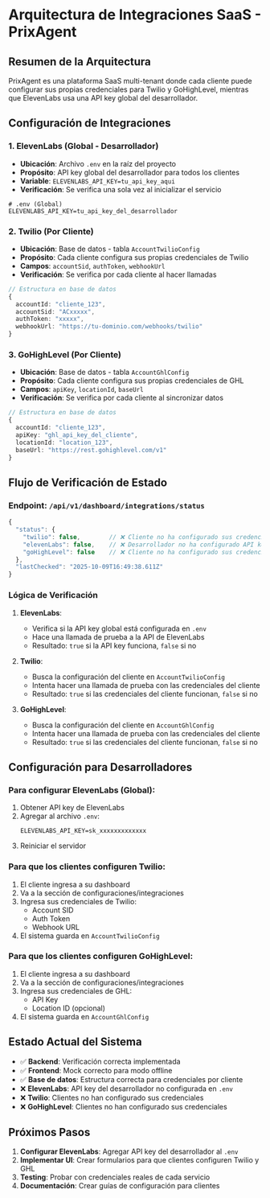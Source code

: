 # Arquitectura de Integraciones SaaS - PrixAgent

## Resumen de la Arquitectura

PrixAgent es una plataforma SaaS multi-tenant donde cada cliente puede configurar sus propias credenciales para Twilio y GoHighLevel, mientras que ElevenLabs usa una API key global del desarrollador.

## Configuración de Integraciones

### 1. ElevenLabs (Global - Desarrollador)
- **Ubicación**: Archivo `.env` en la raíz del proyecto
- **Propósito**: API key global del desarrollador para todos los clientes
- **Variable**: `ELEVENLABS_API_KEY=tu_api_key_aqui`
- **Verificación**: Se verifica una sola vez al inicializar el servicio

```env
# .env (Global)
ELEVENLABS_API_KEY=tu_api_key_del_desarrollador
```

### 2. Twilio (Por Cliente)
- **Ubicación**: Base de datos - tabla `AccountTwilioConfig`
- **Propósito**: Cada cliente configura sus propias credenciales de Twilio
- **Campos**: `accountSid`, `authToken`, `webhookUrl`
- **Verificación**: Se verifica por cada cliente al hacer llamadas

```typescript
// Estructura en base de datos
{
  accountId: "cliente_123",
  accountSid: "ACxxxxx",
  authToken: "xxxxx",
  webhookUrl: "https://tu-dominio.com/webhooks/twilio"
}
```

### 3. GoHighLevel (Por Cliente)
- **Ubicación**: Base de datos - tabla `AccountGhlConfig`
- **Propósito**: Cada cliente configura sus propias credenciales de GHL
- **Campos**: `apiKey`, `locationId`, `baseUrl`
- **Verificación**: Se verifica por cada cliente al sincronizar datos

```typescript
// Estructura en base de datos
{
  accountId: "cliente_123",
  apiKey: "ghl_api_key_del_cliente",
  locationId: "location_123",
  baseUrl: "https://rest.gohighlevel.com/v1"
}
```

## Flujo de Verificación de Estado

### Endpoint: `/api/v1/dashboard/integrations/status`

```typescript
{
  "status": {
    "twilio": false,        // ❌ Cliente no ha configurado sus credenciales
    "elevenLabs": false,    // ❌ Desarrollador no ha configurado API key global
    "goHighLevel": false    // ❌ Cliente no ha configurado sus credenciales
  },
  "lastChecked": "2025-10-09T16:49:38.611Z"
}
```

### Lógica de Verificación

1. **ElevenLabs**: 
   - Verifica si la API key global está configurada en `.env`
   - Hace una llamada de prueba a la API de ElevenLabs
   - Resultado: `true` si la API key funciona, `false` si no

2. **Twilio**:
   - Busca la configuración del cliente en `AccountTwilioConfig`
   - Intenta hacer una llamada de prueba con las credenciales del cliente
   - Resultado: `true` si las credenciales del cliente funcionan, `false` si no

3. **GoHighLevel**:
   - Busca la configuración del cliente en `AccountGhlConfig`
   - Intenta hacer una llamada de prueba con las credenciales del cliente
   - Resultado: `true` si las credenciales del cliente funcionan, `false` si no

## Configuración para Desarrolladores

### Para configurar ElevenLabs (Global):
1. Obtener API key de ElevenLabs
2. Agregar al archivo `.env`:
   ```
   ELEVENLABS_API_KEY=sk_xxxxxxxxxxxxx
   ```
3. Reiniciar el servidor

### Para que los clientes configuren Twilio:
1. El cliente ingresa a su dashboard
2. Va a la sección de configuraciones/integraciones
3. Ingresa sus credenciales de Twilio:
   - Account SID
   - Auth Token
   - Webhook URL
4. El sistema guarda en `AccountTwilioConfig`

### Para que los clientes configuren GoHighLevel:
1. El cliente ingresa a su dashboard
2. Va a la sección de configuraciones/integraciones
3. Ingresa sus credenciales de GHL:
   - API Key
   - Location ID (opcional)
4. El sistema guarda en `AccountGhlConfig`

## Estado Actual del Sistema

- ✅ **Backend**: Verificación correcta implementada
- ✅ **Frontend**: Mock correcto para modo offline
- ✅ **Base de datos**: Estructura correcta para credenciales por cliente
- ❌ **ElevenLabs**: API key del desarrollador no configurada en `.env`
- ❌ **Twilio**: Clientes no han configurado sus credenciales
- ❌ **GoHighLevel**: Clientes no han configurado sus credenciales

## Próximos Pasos

1. **Configurar ElevenLabs**: Agregar API key del desarrollador al `.env`
2. **Implementar UI**: Crear formularios para que clientes configuren Twilio y GHL
3. **Testing**: Probar con credenciales reales de cada servicio
4. **Documentación**: Crear guías de configuración para clientes

